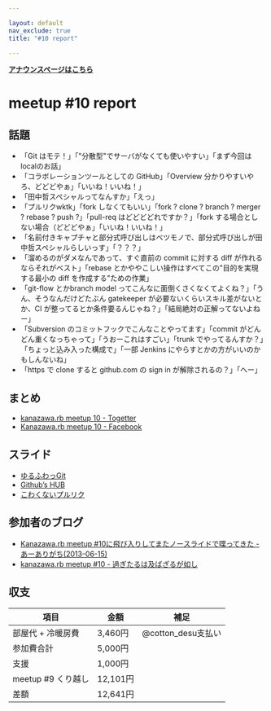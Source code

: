 ```yaml
---

layout: default
nav_exclude: true
title: "#10 report"

---
```


<p> <a href="/10/"><strong>アナウンスページはこちら</strong></a></p>

meetup #10 report
==================

話題
----

-   「Git はモテ！」「"分散型"でサーバがなくても使いやすい」「まず今回はlocalのお話」
-   「コラボレーションツールとしての GitHub」「Overview 分かりやすいやろ、どどどやぁ」「いいね！いいね！」
-   「田中哲スペシャルってなんすか」「えっ」
-   「プルリクwktk」「fork しなくてもいい」「fork ? clone ? branch ? merger ? rebase ? push ?」「pull-req はどどどどれですか？」「fork する場合としない場合（どどどやぁ」「いいね！いいね！」
-   「名前付きキャプチャと部分式呼び出しはベツモノで、部分式呼び出しが田中哲スペシャルらしいっす」「？？？」
-   「溜めるのがダメなんであって、すぐ直前の commit に対する diff が作れるならそれがベスト」「rebase とかややこしい操作はすべてこの"目的を実現する最小の diff を作成する"ための作業」
-   「git-flow とかbranch model ってこんなに面倒くさくなくてよくね？」「うん、そうなんだけどたぶん gatekeeper が必要ないくらいスキル差がないとか、CI が整ってるとか条件要るんじゃね？」「結局絶対の正解ってないよねー」
-   「Subversion のコミットフックでこんなことやってます」「commit がどんどん重くなっちゃって」「うおーこれはすごい」「trunk でやってるんすか？」「ちょっと込み入った構成で」「一部 Jenkins にやらすとかの方がいいのかもしんないね」
-   「https で clone すると github.com の sign in が解除されるの？」「へー」

まとめ
------

-   [kanazawa.rb meetup 10 - Togetter](http://togetter.com/li/519372)
-   [Kanazawa.rb meetup 10 - Facebook](https://www.facebook.com/media/set/?set=a.546734868702287.1073741828.462234290485679)

スライド
--------

-   [ゆるふわっGit](http://www.slideshare.net/cottondesu/git-23054387)
-   [Github’s HUB](http://www.slideshare.net/tomokazu/githubs-hub)
-   [こわくないプルリク](http://www.slideshare.net/tomokazu/kanazawa-rb-102)

参加者のブログ
--------------

-   [Kanazawa.rb meetup #10に飛び入りしてまたノースライドで喋ってきた - あーありがち(2013-06-15)](http://aligach.net/diary/20130615.html#p01)
-   [kanazawa.rb meetup #10 - 過ぎたるは及ばざるが如し](http://cotton-desu.hatenablog.com/entry/2013/06/17/220237)

収支
----

 | 項目                  | 金額       | 補足                  |
 | --------------------- | ---------- | --------------------- |
 | 部屋代 + 冷暖房費     | 3,460円    | @cotton\_desu支払い   |
 | 参加費合計            | 5,000円    |                       |
 | 支援                  | 1,000円    |                       |
 | meetup #9 くり越し    | 12,101円   |                       |
 | 差額                  | 12,641円   |                       |



